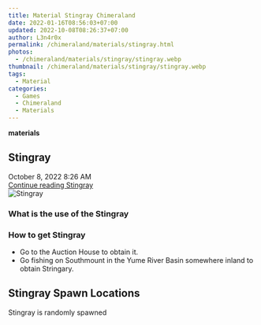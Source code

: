 ```yaml
---
title: Material Stingray Chimeraland
date: 2022-01-16T08:56:03+07:00
updated: 2022-10-08T08:26:37+07:00
author: L3n4r0x
permalink: /chimeraland/materials/stingray.html
photos:
  - /chimeraland/materials/stingray/stingray.webp
thumbnail: /chimeraland/materials/stingray/stingray.webp
tags:
  - Material
categories:
  - Games
  - Chimeraland
  - Materials
---
```


<section id="bootstrap-wrapper">
  <link
    rel="stylesheet"
    href="https://cdn.statically.io/gh/dimaslanjaka/Web-Manajemen/40ac3225/css/bootstrap-4.5-wrapper.css"
  />
  <div
    class="row g-0 border rounded overflow-hidden flex-md-row mb-4 shadow-sm position-relative bg-light text-dark"
  >
    <div class="col p-4 d-flex flex-column position-static">
      <strong class="d-inline-block mb-2 text-success">materials</strong>
      <h2 class="mb-0">Stingray</h2>
      <div class="mb-1 text-muted">October 8, 2022 8:26 AM</div>
      <a
        href="/chimeraland/materials/stingray.html"
        class="stretched-link d-none"
        >Continue reading Stingray</a
      >
    </div>
    <div class="col-auto d-none d-lg-block">
      <img src="/chimeraland/materials/stingray/stingray.webp" alt="Stingray" />
    </div>
  </div>
  <div class="row bg-light text-dark">
    <div class="col-lg-6 col-12 mb-2">
      <div class="card">
        <div class="card-body">
          <h3 class="card-title">What is the use of the Stingray</h3>
          <div class="card-text"><ul></ul></div>
        </div>
      </div>
    </div>
    <div class="col-lg-6 col-12 mb-2">
      <div class="card">
        <div class="card-body">
          <h3 class="card-title">How to get Stingray</h3>
          <div class="card-text">
            <ul>
              <li>Go to the Auction House to obtain it.</li>
              <li>
                Go fishing on Southmount in the Yume River Basin somewhere
                inland to obtain Stringary.
              </li>
            </ul>
          </div>
        </div>
      </div>
    </div>
    <div class="col-12 mb-2">
      <h2>Stingray Spawn Locations</h2>
      <p>Stingray is randomly spawned</p>
    </div>
  </div>
</section>